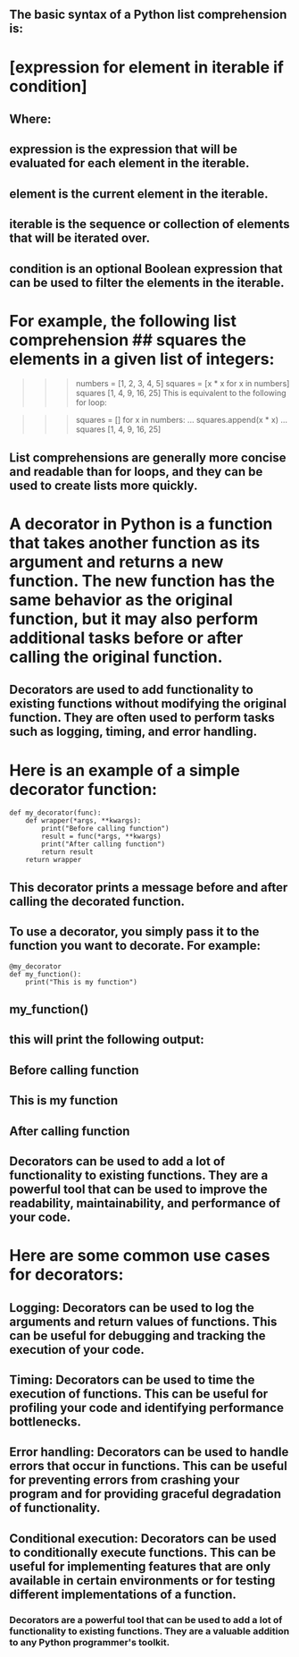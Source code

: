 
## The basic syntax of a Python list comprehension is:

# [expression for element in iterable if condition]

## Where:

 ## expression is the expression that will be evaluated for each element in the iterable.
## element is the current element in the iterable.
## iterable is the sequence or collection of elements that will be iterated over.
## condition is an optional Boolean expression that can be used to filter the elements in the iterable.
# For example, the following list comprehension ## squares the elements in a given list of integers:


>>> numbers = [1, 2, 3, 4, 5]
>>> squares = [x * x for x in numbers]
>>> squares
[1, 4, 9, 16, 25]
This is equivalent to the following for loop:

>>> squares = []
>>> for x in numbers:
...     squares.append(x * x)
...
>>> squares
[1, 4, 9, 16, 25]

## List comprehensions are generally more concise and readable than for loops, and they can be used to create lists more quickly.

# A decorator in Python is a function that takes another function as its argument and returns a new function. The new function has the same behavior as the original function, but it may also perform additional tasks before or after calling the original function.

## Decorators are used to add functionality to existing functions without modifying the original function. They are often used to perform tasks such as logging, timing, and error handling.

# Here is an example of a simple decorator function:
```
def my_decorator(func):
    def wrapper(*args, **kwargs):
        print("Before calling function")
        result = func(*args, **kwargs)
        print("After calling function")
        return result
    return wrapper
```
## This decorator prints a message before and after calling the decorated function.

## To use a decorator, you simply pass it to the function you want to decorate. For example:
```
@my_decorator
def my_function():
    print("This is my function")
```
## my_function()
## this will print the following output:

## Before calling function
## This is my function
## After calling function

## Decorators can be used to add a lot of functionality to existing functions. They are a powerful tool that can be used to improve the readability, maintainability, and performance of your code.

# Here are some common use cases for decorators:

## Logging: Decorators can be used to log the arguments and return values of functions. This can be useful for debugging and tracking the execution of your code.
## Timing: Decorators can be used to time the execution of functions. This can be useful for profiling your code and identifying performance bottlenecks.
## Error handling: Decorators can be used to handle errors that occur in functions. This can be useful for preventing errors from crashing your program and for providing graceful degradation of functionality.
## Conditional execution: Decorators can be used to conditionally execute functions. This can be useful for implementing features that are only available in certain environments or for testing different implementations of a function.
###  Decorators are a powerful tool that can be used to add a lot of functionality to existing functions. They are a valuable addition to any Python programmer's toolkit.